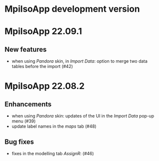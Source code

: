 # MpiIsoApp development version

# MpiIsoApp 22.09.1

## New features

- when using _Pandora_ skin, in _Import Data_: option to merge two data tables before the import (#42)

# MpiIsoApp 22.08.2

## Enhancements
- when using _Pandora_ skin: updates of the UI in the _Import Data_ pop-up menu (#39)
- update label names in the _maps_ tab (#48)

## Bug fixes

- fixes in the modelling tab _AssignR_: (#46)
